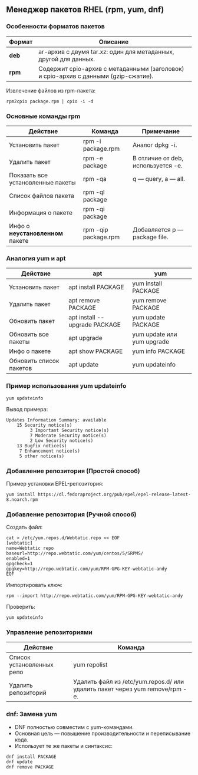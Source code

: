 
## **Менеджер пакетов RHEL (rpm, yum, dnf)**

### **Особенности форматов пакетов**

|**Формат**|**Описание**|
|---|---|
|**deb**|ar-архив с двумя tar.xz: один для метаданных, другой для данных.|
|**rpm**|Содержит cpio-архив с метаданными (заголовок) и cpio-архив с данными (gzip-сжатие).|

Извлечение файлов из rpm-пакета:
```
rpm2cpio package.rpm | cpio -i -d
```

### **Основные команды rpm**

|**Действие**|**Команда**|**Примечание**|
|---|---|---|
|Установить пакет|rpm -i package.rpm|Аналог dpkg -i.|
|Удалить пакет|rpm -e package|В отличие от deb, используется -e.|
|Показать все установленные пакеты|rpm -qa|q — query, a — all.|
|Список файлов пакета|rpm -ql package||
|Информация о пакете|rpm -qi package||
|Инфо о **неустановленном** пакете|rpm -qip package.rpm|Добавляется p — package file.|

### **Аналогия yum и apt**

|**Действие**|**apt**|**yum**|
|---|---|---|
|Установить пакет|apt install PACKAGE|yum install PACKAGE|
|Удалить пакет|apt remove PACKAGE|yum remove PACKAGE|
|Обновить пакет|apt install --upgrade PACKAGE|yum update PACKAGE|
|Обновить все пакеты|apt upgrade|yum update или yum upgrade|
|Инфо о пакете|apt show PACKAGE|yum info PACKAGE|
|Обновить список пакетов|apt update|yum updateinfo|

### **Пример использования yum updateinfo**

```
yum updateinfo
```

Вывод примера:

```
Updates Information Summary: available
    15 Security notice(s)
         3 Important Security notice(s)
         7 Moderate Security notice(s)
         2 Low Security notice(s)
    13 Bugfix notice(s)
     7 Enhancement notice(s)
     5 other notice(s)
```


### **Добавление репозитория (Простой способ)**

Пример установки EPEL-репозитория:
```
yum install https://dl.fedoraproject.org/pub/epel/epel-release-latest-8.noarch.rpm
```

### **Добавление репозитория (Ручной способ)**

Создать файл:
```
cat > /etc/yum.repos.d/Webtatic.repo << EOF
[webtatic]
name=Webtatic repo
baseurl=http://repo.webtatic.com/yum/centos/5/SRPMS/
enabled=1
gpgcheck=1
gpgkey=http://repo.webtatic.com/yum/RPM-GPG-KEY-webtatic-andy
EOF
```

Импортировать ключ:
```
rpm --import http://repo.webtatic.com/yum/RPM-GPG-KEY-webtatic-andy
```

Проверить:
```
yum updateinfo
```

### **Управление репозиториями**

|**Действие**|**Команда**|
|---|---|
|Список установленных репо|yum repolist|
|Удалить репозиторий|Удалить файл из /etc/yum.repos.d/ или удалить пакет через yum remove/rpm -e.|

### **dnf: Замена yum**
- DNF полностью совместим с yum-командами.
- Основная цель — повышение производительности и переписывание кода.
- Использует те же пакеты и синтаксис:

```
dnf install PACKAGE
dnf update
dnf remove PACKAGE
```

